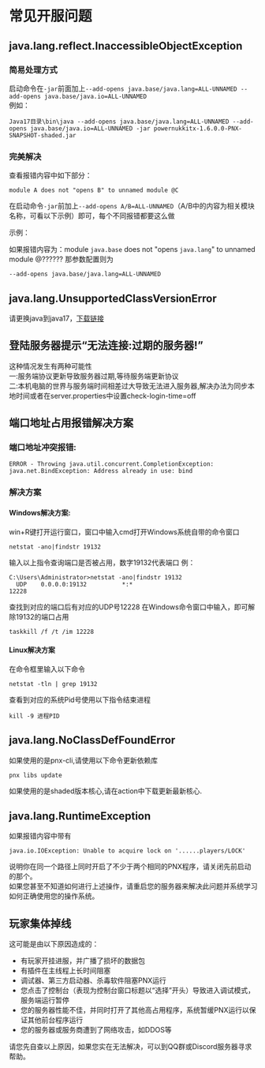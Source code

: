 # 常见开服问题  

## java.lang.reflect.InaccessibleObjectException  
### 简易处理方式
启动命令在`-jar`前面加上`--add-opens java.base/java.lang=ALL-UNNAMED --add-opens java.base/java.io=ALL-UNNAMED`  
例如：
```
Java17目录\bin\java --add-opens java.base/java.lang=ALL-UNNAMED --add-opens java.base/java.io=ALL-UNNAMED -jar powernukkitx-1.6.0.0-PNX-SNAPSHOT-shaded.jar
```
### 完美解决
查看报错内容中如下部分：
```
module A does not "opens B" to unnamed module @C
```
在启动命令`-jar`前加上`--add-opens A/B=ALL-UNNAMED`（A/B中的内容为相关模块名称，可看以下示例）即可，每个不同报错都要这么做  

示例：

如果报错内容为：module `java.base` does not "opens `java.lang`" to unnamed module @?????? 那参数配置则为
```
--add-opens java.base/java.lang=ALL-UNNAMED
```

## java.lang.UnsupportedClassVersionError
请更换java到java17，[下载链接](https://mirrors.tuna.tsinghua.edu.cn/Adoptium/17/jre/x64/windows/OpenJDK17U-jre_x64_windows_hotspot_17.0.3_7.zip)

## 登陆服务器提示“无法连接:过期的服务器!”
这种情况发生有两种可能性  
一:服务端协议更新导致服务器过期,等待服务端更新协议  
二:本机电脑的世界与服务端时间相差过大导致无法进入服务器,解决办法为同步本地时间或者在server.properties中设置check-login-time=off

## 端口地址占用报错解决方案
### 端口地址冲突报错:
```
ERROR - Throwing java.util.concurrent.CompletionException: java.net.BindException: Address already in use: bind
```
### 解决方案
#### Windows解决方案:
win+R键打开运行窗口，窗口中输入cmd打开Windows系统自带的命令窗口
```
netstat -ano|findstr 19132
```
输入以上指令查询端口是否被占用，数字19132代表端口
例：
```
C:\Users\Administrator>netstat -ano|findstr 19132
  UDP    0.0.0.0:19132          *:*                                    12228
```
查找到对应的端口后有对应的UDP号12228
在Windows命令窗口中输入，即可解除19132的端口占用
```
taskkill /f /t /im 12228
```
#### Linux解决方案
在命令框里输入以下命令
```
netstat -tln | grep 19132
```
查看到对应的系统Pid号使用以下指令结束进程
```
kill -9 进程PID
```

## java.lang.NoClassDefFoundError
如果使用的是pnx-cli,请使用以下命令更新依赖库
```
pnx libs update
```
如果使用的是shaded版本核心,请在action中下载更新最新核心.

## java.lang.RuntimeException  

如果报错内容中带有  
```
java.io.IOException: Unable to acquire lock on '......players/LOCK'
```

说明你在同一个路径上同时开启了不少于两个相同的PNX程序，请关闭先前启动的那个。  
如果您甚至不知道如何进行上述操作，请重启您的服务器来解决此问题并系统学习如何正确使用您的操作系统。  

## 玩家集体掉线  

这可能是由以下原因造成的：  

- 有玩家开挂进服，并广播了损坏的数据包
- 有插件在主线程上长时间阻塞
- 调试器、第三方启动器、杀毒软件阻塞PNX运行
- 您点击了控制台（表现为控制台窗口标题以“选择”开头）导致进入调试模式，服务端运行暂停
- 您的服务器性能不佳，并同时打开了其他高占用程序，系统暂缓PNX运行以保证其他前台程序运行
- 您的服务器或服务商遭到了网络攻击，如DDOS等

请您先自查以上原因，如果您实在无法解决，可以到QQ群或Discord服务器寻求帮助。  
